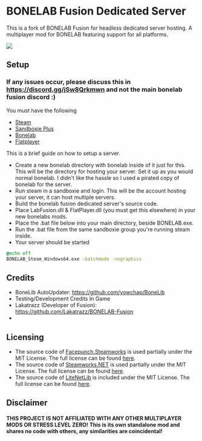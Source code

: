 # BONELAB Fusion Dedicated Server
This is a fork of BONELAB Fusion for headless dedicated server hosting.
A multiplayer mod for BONELAB featuring support for all platforms.

![](https://i.imgur.com/1ZpMfei.png)

## Setup
### If any issues occur, please discuss this in https://discord.gg/jSw8Qrkmwn and not the main bonelab fusion discord :)

You must have the following
- [Steam](https://steamcommunity.com/)
- [Sandboxie Plus](https://sandboxie-plus.com/downloads/)
- [Bonelab](https://store.steampowered.com/app/1592190/BONELAB/)
- [Flatplayer](https://thunderstore.io/c/bonelab/p/LlamasHere/FlatPlayer/)

This is a brief guide on how to setup a server.
- Create a new bonelab directory with bonelab inside of it just for this. This will be the directory for hosting your server. Set it up as you would normal bonelab. I didn't like the hassle so I used a pirated copy of bonelab for the server.
- Run steam in a sandboxie and login. This will be the account hosting your server, it can host multiple servers.
- Build the bonelab fusion dedicated server's source code.
- Place LabFusion.dll & FlatPlayer.dll (you must get this elsewhere) in your new bonelabs mods.
- Place the .bat file below into your main directory, beside BONELAB.exe.
- Run the .bat file from the same sandboxie group you're running steam inside.
- Your server should be started

```bat
@echo off
BONELAB_Steam_Windows64.exe -batchmode -nographics
```

## Credits
- BoneLib AutoUpdater: https://github.com/yowchap/BoneLib
- Testing/Development Credits In Game
- Lakatrazz (Developer of Fusion): https://github.com/Lakatrazz/BONELAB-Fusion
- 
## Licensing
- The source code of [Facepunch.Steamworks](https://github.com/Facepunch/Facepunch.Steamworks) is used partially under the MIT License. The full license can be found [here](https://github.com/Facepunch/Facepunch.Steamworks/blob/master/LICENSE).
- The source code of [Steamworks.NET](https://github.com/rlabrecque/Steamworks.NET) is used partially under the MIT License. The full license can be found [here](https://github.com/rlabrecque/Steamworks.NET/blob/master/LICENSE.txt).
- The source code of [LiteNetLib](https://github.com/RevenantX/LiteNetLib) is included under the MIT License. The full license can be found [here](https://github.com/RevenantX/LiteNetLib/blob/master/LICENSE.txt).

## Disclaimer

#### THIS PROJECT IS NOT AFFILIATED WITH ANY OTHER MULTIPLAYER MODS OR STRESS LEVEL ZERO! This is its own standalone mod and shares no code with others, any similarities are coincidental!
